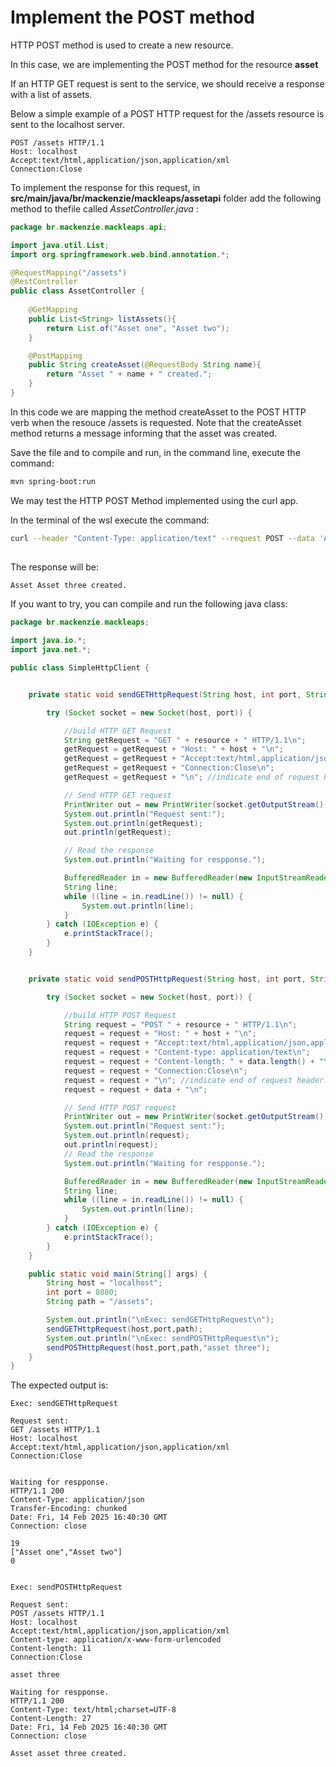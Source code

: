 # Implement the POST method

HTTP POST method is used to create a new resource.

In this case, we are implementing the POST method for the resource **asset**

If an HTTP GET request is sent to the service, we should receive a response with a list of assets.

Below a simple example of a POST HTTP request for the /assets resource is sent to the localhost server.

```
POST /assets HTTP/1.1
Host: localhost
Accept:text/html,application/json,application/xml
Connection:Close

```

To implement the response for this request, in **src/main/java/br/mackenzie/mackleaps/assetapi** folder add the following method to thefile called _AssetController.java_ :

```java
package br.mackenzie.mackleaps.api;

import java.util.List;
import org.springframework.web.bind.annotation.*;

@RequestMapping("/assets")
@RestController
public class AssetController {
    
    @GetMapping
    public List<String> listAssets(){
        return List.of("Asset one", "Asset two");
    }

    @PostMapping
    public String createAsset(@RequestBody String name){
        return "Asset " + name + " created.";
    }
}
```

In this code we are mapping the method createAsset to the POST HTTP verb when the resouce /assets is requested.
Note that the createAsset method returns a message informing that the asset was created.

Save the file and to compile and run, in the command line, execute the command:

```bash
mvn spring-boot:run
```

We may test the HTTP POST Method implemented using the curl app.

In the terminal of the wsl execute the command:

```bash
curl --header "Content-Type: application/text" --request POST --data 'Asset three' http://localhost:8080/assets
 
```

The response will be:

```bash
Asset Asset three created.
```

If you want to try, you can compile and run the following java class:

```java
package br.mackenzie.mackleaps;

import java.io.*;
import java.net.*;

public class SimpleHttpClient {


    private static void sendGETHttpRequest(String host, int port, String resource){

        try (Socket socket = new Socket(host, port)) {

            //build HTTP GET Request
            String getRequest = "GET " + resource + " HTTP/1.1\n";
            getRequest = getRequest + "Host: " + host + "\n";
            getRequest = getRequest + "Accept:text/html,application/json,application/xml\n";
            getRequest = getRequest + "Connection:Close\n";
            getRequest = getRequest + "\n"; //indicate end of request header.

            // Send HTTP GET request
            PrintWriter out = new PrintWriter(socket.getOutputStream(), true);
            System.out.println("Request sent:");
            System.out.println(getRequest);
            out.println(getRequest);

            // Read the response
            System.out.println("Waiting for respponse.");

            BufferedReader in = new BufferedReader(new InputStreamReader(socket.getInputStream()));
            String line;
            while ((line = in.readLine()) != null) {
                System.out.println(line);
            }
        } catch (IOException e) {
            e.printStackTrace();
        }
    }


    private static void sendPOSTHttpRequest(String host, int port, String resource, String data){

        try (Socket socket = new Socket(host, port)) {

            //build HTTP POST Request
            String request = "POST " + resource + " HTTP/1.1\n";
            request = request + "Host: " + host + "\n";
            request = request + "Accept:text/html,application/json,application/xml\n";
            request = request + "Content-type: application/text\n";
            request = request + "Content-length: " + data.length() + "\n";
            request = request + "Connection:Close\n";
            request = request + "\n"; //indicate end of request header.
            request = request + data + "\n";

            // Send HTTP POST request
            PrintWriter out = new PrintWriter(socket.getOutputStream(), true);
            System.out.println("Request sent:");
            System.out.println(request);
            out.println(request);
			// Read the response
            System.out.println("Waiting for respponse.");

            BufferedReader in = new BufferedReader(new InputStreamReader(socket.getInputStream()));
            String line;
            while ((line = in.readLine()) != null) {
                System.out.println(line);
            }
        } catch (IOException e) {
            e.printStackTrace();
        }
    }

    public static void main(String[] args) {
        String host = "localhost";
        int port = 8080;
        String path = "/assets";

        System.out.println("\nExec: sendGETHttpRequest\n");
        sendGETHttpRequest(host,port,path);
        System.out.println("\nExec: sendPOSTHttpRequest\n");
        sendPOSTHttpRequest(host,port,path,"asset three");
    }
}          
```


The expected output is:

```
Exec: sendGETHttpRequest

Request sent:
GET /assets HTTP/1.1
Host: localhost
Accept:text/html,application/json,application/xml
Connection:Close


Waiting for respponse.
HTTP/1.1 200
Content-Type: application/json
Transfer-Encoding: chunked
Date: Fri, 14 Feb 2025 16:40:30 GMT
Connection: close

19
["Asset one","Asset two"]
0


Exec: sendPOSTHttpRequest

Request sent:
POST /assets HTTP/1.1
Host: localhost
Accept:text/html,application/json,application/xml
Content-type: application/x-www-form-urlencoded
Content-length: 11
Connection:Close

asset three

Waiting for respponse.
HTTP/1.1 200
Content-Type: text/html;charset=UTF-8
Content-Length: 27
Date: Fri, 14 Feb 2025 16:40:30 GMT
Connection: close

Asset asset three created.
```